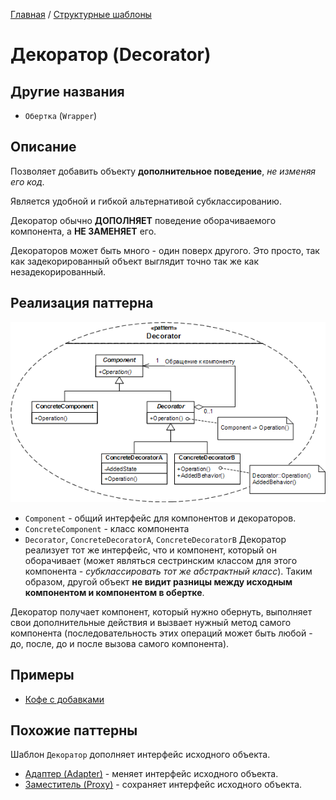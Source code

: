 [Главная](../..) / [Структурные шаблоны](..)

# Декоратор (Decorator)

## Другие названия

* `Обертка` (`Wrapper`)

## Описание

Позволяет добавить объекту **дополнительное поведение**, *не изменяя его код*.

Является удобной и гибкой альтернативой субклассированию.

Декоратор обычно **ДОПОЛНЯЕТ** поведение оборачиваемого компонента, а **НЕ ЗАМЕНЯЕТ** его.

Декораторов может быть много - один поверх другого. Это просто, так как задекорированный объект выглядит точно так же как незадекорированный.

## Реализация паттерна

![Схема паттерна Декоратор](./scheme/scheme.png)

* `Component` - общий интерфейс для компонентов и декораторов.
* `ConcreteComponent` - класс компонента
* `Decorator`, `ConcreteDecoratorA`, `ConcreteDecoratorB`
  Декоратор реализует тот же интерфейс, что и компонент, который он оборачивает (может являться сестринским классом для этого компонента - *субклассировать тот же абстрактный класс*). Таким образом, другой объект **не видит разницы между исходным компонентом и компонентом в обертке**.

Декоратор получает компонент, который нужно обернуть, выполняет свои дополнительные действия и вызвает нужный метод самого компонента (последовательность этих операций может быть любой - до, после, до и после вызова самого компонента).

## Примеры

* [Кофе с добавками](./coffee)

## Похожие паттерны

Шаблон `Декоратор` дополняет интерфейс исходного объекта.

* [Адаптер (Adapter)](../adapter) - меняет интерфейс исходного объекта.
* [Заместитель (Proxy)](../proxy) - сохраняет интерфейс исходного объекта.
